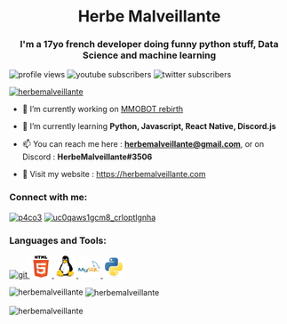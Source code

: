 <h1 align="center">Herbe Malveillante</h1>
<h3 align="center">I'm a 17yo french developer doing funny python stuff, Data Science and machine learning</h3>

![profile views](https://komarev.com/ghpvc/?username=herbemalveillante&label=Profile%20views&color=0e75b6&style=flat)
![youtube subscribers](https://img.shields.io/youtube/channel/subscribers/UC0qAWS1GcM8_cRLoPtLgNHA?style=social)
![twitter subscribers](https://img.shields.io/twitter/follow/P4CO3?style=social)



<p align="left"> <a href="https://github.com/ryo-ma/github-profile-trophy"><img src="https://github-profile-trophy.vercel.app/?username=herbemalveillante" alt="herbemalveillante" /></a> </p>



- 🔭 I’m currently working on <a href="https://github.com/herbemalveillante/MMOBOT-V3">MMOBOT rebirth</a>

- 🌱 I’m currently learning **Python, Javascript, React Native, Discord.js**

- 📫 You can reach me here : **herbemalveillante@gmail.com**, or on Discord : **HerbeMalveillante#3506**

- 🔗 Visit my website : <a href="https://herbemalveillante.com">https://herbemalveillante.com</a>


<h3 align="left">Connect with me:</h3>
<p align="left">
<a href="https://twitter.com/p4co3" target="blank"><img align="center" src="https://upload.wikimedia.org/wikipedia/fr/thumb/c/c8/Twitter_Bird.svg/944px-Twitter_Bird.svg.png" alt="p4co3" height="30" width="40" /></a>
<a href="https://www.youtube.com/channel/UC0qAWS1GcM8_cRLoPtLgNHA" target="blank"><img align="center" src="https://upload.wikimedia.org/wikipedia/commons/thumb/4/42/YouTube_icon_%282013-2017%29.png/640px-YouTube_icon_%282013-2017%29.png" alt="uc0qaws1gcm8_crloptlgnha" height="30" width="40" /></a>
</p>

<h3 align="left">Languages and Tools:</h3>
<p align="left"> <a href="https://git-scm.com/" target="_blank"> <img src="https://www.vectorlogo.zone/logos/git-scm/git-scm-icon.svg" alt="git" width="40" height="40"/> </a> <a href="https://www.w3.org/html/" target="_blank"> <img src="https://raw.githubusercontent.com/devicons/devicon/master/icons/html5/html5-original-wordmark.svg" alt="html5" width="40" height="40"/> </a> <a href="https://www.linux.org/" target="_blank"> <img src="https://raw.githubusercontent.com/devicons/devicon/master/icons/linux/linux-original.svg" alt="linux" width="40" height="40"/> </a> <a href="https://www.mysql.com/" target="_blank"> <img src="https://raw.githubusercontent.com/devicons/devicon/master/icons/mysql/mysql-original-wordmark.svg" alt="mysql" width="40" height="40"/> </a> <a href="https://www.python.org" target="_blank"> <img src="https://raw.githubusercontent.com/devicons/devicon/master/icons/python/python-original.svg" alt="python" width="40" height="40"/> </a> </p>

<p><img align="left" src="https://github-readme-stats.vercel.app/api/top-langs?username=herbemalveillante&show_icons=true&locale=en&layout=compact" alt="herbemalveillante" /></p>

<p>&nbsp;<img align="center" src="https://github-readme-stats.vercel.app/api?username=herbemalveillante&show_icons=true&locale=en" alt="herbemalveillante" /></p>

<p><img align="center" src="https://github-readme-streak-stats.herokuapp.com/?user=herbemalveillante&" alt="herbemalveillante" /></p>
